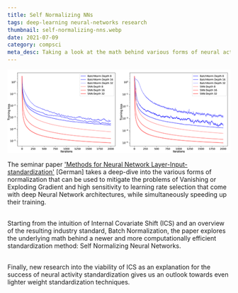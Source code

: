 ```yaml
---
title: Self Normalizing NNs
tags: deep-learning neural-networks research
thumbnail: self-normalizing-nns.webp
date: 2021-07-09
category: compsci
meta_desc: Taking a look at the math behind various forms of neural activity standardization, especially Self Normalizing Neural Networks
---
```


![Two graphs comparing the training loss over the training iterations for SNNs and NNs using Batch Norm of different depths on the MNIST and Cifar10 datasets, showing faster convergence for the SNNs](../assets/images/self-normalizing-nns/comparison.webp)

The seminar paper <a href="/pdfs/Techniken zur Standardisierung der Schicht-Inputs Neuronaler Netze.pdf">'Methods for Neural Network Layer-Input-standardization'</a>
[German] takes a deep-dive into the various forms of normalization
that can be used to mitigate the problems of Vanishing or Exploding Gradient and high sensitivity to learning rate selection that come with deep Neural Network architectures, while simultaneously speeding up their training.
<br></br>

Starting from the intuition of Internal Covariate Shift (ICS) and an overview of the resulting industry standard, Batch Normalization, the paper explores the underlying math behind a newer and more
computationally efficient standardization method: Self Normalizing Neural Networks.
<br></br>

Finally, new research into the viability of ICS as an explanation for the success of neural activity standardization gives us an outlook towards even lighter weight standardization techniques.
